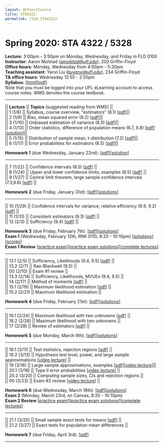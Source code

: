 ```yaml
---
layout: defaultCourse
title: STA4322
permalink: /S20_STA4322/
---
```

# Spring 2020: STA 4322 / 5328  
**Lecture**: 3:00pm - 3:50pm on Monday, Wednesday, and Friday in FLO 0100  
**Instructor**: Aaron Molstad (*amolstad@ufl.edu*), 202 Griffin-Floyd  
**Office hours**: Monday, Wednesday from 4:00pm - 5:30pm   
**Teaching assistant**: Yanxi Liu (*liuyanxi@ufl.edu*), 234 Griffin-Floyd  
**TA office hours**: Wednesday 12:55 - 2:55pm  
**Syllabus**: [[html](/docs/STA4322_S20_Syllabus.html)][[pdf](/docs/STA4322_S20_Syllabus.pdf)]  
Note that you must be logged into your UFL eLearning account to access course notes.  WMS denotes the course textbook. 

---------------  


||  **Lecture** ||  **Topics** (suggested reading from WMS) ||  
|| 1 (1/6)  || Syllabus, course overview, "estimators" (8.1) [[pdf](https://ufl.instructure.com/courses/394927/files/47578357/download?wrap=1)]||  
|| 2 (1/8)  || Bias, mean squared error (8.2) [[pdf](https://ufl.instructure.com/courses/394927/files/47631661/download?wrap=1)]||  
|| 3 (1/10) || Unbiased estimation of variance (8.3) [[pdf](https://ufl.instructure.com/courses/394927/files/47662256/download?wrap=1)]||  
|| 4 (1/13) || Order statistics, difference of population means (6.7, 8.8) [[pdf](https://ufl.instructure.com/courses/394927/files/47717905/download?wrap=1)][[solution](https://ufl.instructure.com/files/47717978/download?download_frd=1)]||  
|| 5 (1/15) || Distribution of sample mean, t-distribution (7.2) [[pdf](https://ufl.instructure.com/courses/394927/files/47717949/download?wrap=1)]||  
|| 6 (1/17) || Error probabilities for estimators (8.5) [[pdf](https://ufl.instructure.com/courses/394927/files/47759516/download?wrap=1)]||  

**Homework 1** (due Wednesday, January 22nd): [[pdf](/docs/STA4322_S20_Homework1.pdf)][[solution](https://ufl.instructure.com/files/47882930/download?download_frd=1)]

---------------  

|| 7 (1/22)  || Confidence intervals (8.5) [[pdf](https://ufl.instructure.com/courses/394927/files/47826098/download?wrap=1)] ||  
|| 8 (1/24)  || Upper and lower confidence limits, examples (8.5) [[pdf](https://ufl.instructure.com/courses/394927/files/47867207/download?wrap=1)] ||  
|| 9 (1/27) || Central limit theorem, large sample confidence intervals (7.3,8.6) [[pdf](https://ufl.instructure.com/courses/394927/files/47909680/download?wrap=1)] ||  

**Homework 2** (due Friday, January 31st): [[pdf](/docs/STA4322_S20_Homework2.pdf)][[solutions](https://ufl.instructure.com/courses/394927/files/47997630/download?wrap=1)]

---------------  

|| 10 (1/29)  || Confidence intervals for variance, relative efficiency (8.9, 9.2) [[pdf](https://ufl.instructure.com/courses/394927/files/47952376/download?wrap=1)]  ||  
|| 11 (1/31)  || Consistent estimators (9.3) [[pdf](https://ufl.instructure.com/courses/394927/files/47988735/download?wrap=1)] ||  
|| 12 (2/3) || Sufficiency (9.4) [[pdf](https://ufl.instructure.com/courses/394927/files/48037212/download?wrap=1)] ||  

**Homework 3** (due Friday, February 7th): [[pdf](/docs/STA4322_S20_Homework3.pdf)][[solutions](https://ufl.instructure.com/courses/394927/files/48126325/download?wrap=1)]  
**Exam 1** (Wednesday, February 12th, RNK 0110, 8:20 - 10:10pm) [[solutions](https://ufl.instructure.com/courses/394927/files/48365608/download?wrap=1)][[scores](https://ufl.instructure.com/courses/394927/files/48359788/download?wrap=1)]  
**Exam 1 Review** [[practice exam](https://ufl.instructure.com/courses/394927/files/48071271/download?wrap=1)][[practice exam solutions](https://ufl.instructure.com/courses/394927/files/48126511/download?wrap=1)][[complete lectures](https://ufl.instructure.com/courses/394927/files/48126124/download?wrap=1)]  

---------------  

|| 13.1 (2/5)  || Sufficiency, Likelihoods (9.4, 9.5) [[pdf](https://ufl.instructure.com/courses/394927/files/48078745/download?wrap=1)] ||  
|| 13.2 (2/7)  || Rao-Blackwell (9.5) ||  
|| 00 (2/10) || Exam \#1 review ||  
|| 13.3 (2/14)  || Sufficiency, Likelihoods, MVUEs (9.4, 9.5) ||  
|| 14 (2/17) || Method of moments [[pdf](https://ufl.instructure.com/courses/394927/files/48277024/download?wrap=1)] ||  
|| 15.1 (2/19) || Maximum likelihood estimation [[pdf](https://ufl.instructure.com/courses/394927/files/48365600/download?wrap=1)] ||  
|| 15.2 (2/21) || Maximum likelihood estimation ||  

**Homework 4** (due Friday, February 21st): [[pdf](/docs/STA4322_S20_Homework4.pdf)][[solutions](https://ufl.instructure.com/files/48883270/download?wrap=1)]  

---------------  

|| 16.1 (2/24) || Maximum likelihood with two unknowns [[pdf](https://ufl.instructure.com/courses/394927/files/48485932/download?wrap=1)] ||  
|| 16.2 (2/26) || Maximum likelihood with two unknowns ||  
|| 17 (2/28) || Review of estimators [[pdf](https://ufl.instructure.com/courses/394927/files/48485941/download?wrap=1)] ||  

**Homework 5** (due Monday, March 9th): [[pdf](/docs/STA4322_S20_Homework5.pdf)][[solutions](https://ufl.instructure.com/courses/394927/files/48642789/download?wrap=1)]  

---------------  

|| 18.1 (3/11) || Test statistics, rejection regions [[pdf](https://ufl.instructure.com/courses/394927/files/48634917/download?wrap=1)] ||  
|| 18.2 (3/13) || Hypothesis test level, power, and large sample approximations [[video lecture](https://ufl.instructure.com/files/48683126/download?download_frd=1)] ||  
|| 19 (3/16) || Large sample approximations, examples [[pdf](https://ufl.instructure.com/courses/394927/files/48735860/download?wrap=1)][[video lecture](https://ufl.instructure.com/courses/394927/files/48761001/download)]||  
|| 20.1 (3/18) || Type II error probabilities [[video lecture](https://ufl.instructure.com/courses/394927/files?preview=48826090)] ||  
|| 20.2 (3/20) || Computing sample sizes, CIs and rejection regions  ||  
|| 00 (3/23) || Exam \#2 review [[video lecture](https://ufl.instructure.com/courses/394927/files?preview=48852982)] ||  

**Homework 6** (due Wednesday, March 18th): [[pdf](/docs/STA4322_S20_Homework6.pdf)][[solutions](https://ufl.instructure.com/courses/394927/files/48844140/download)]  
**Exam 2** (Monday, March 23rd, on Canvas, 8:20 - 10:10pm)  
**Exam 2 Review** [[practice exam](https://ufl.instructure.com/courses/394927/files/48655063/download?wrap=1)][[practice exam solutions](https://ufl.instructure.com/courses/394927/files/48709291/download?wrap=1)][[complete lectures](https://ufl.instructure.com/courses/394927/files/48655608/download?wrap=1)]  

---------------  

|| 21.1 (3/25) || Small sample exact tests for means [[pdf](https://ufl.instructure.com/courses/394927/files/48963254/download?wrap=1)] ||  
|| 21.2 (3/27) || Exact tests for population mean differences  ||  

**Homework 7** (due Friday, April 3rd): [[pdf](/docs/STA4322_S20_Homework7.pdf)]  

---------------
